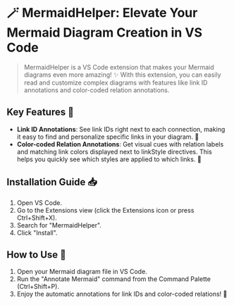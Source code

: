 # 🪄 MermaidHelper: Elevate Your Mermaid Diagram Creation in VS Code

> MermaidHelper is a VS Code extension that makes your Mermaid diagrams even more amazing! ✨ With this extension, you can easily read and customize complex diagrams with features like link ID annotations and color-coded relation annotations.

## Key Features 🎯

- **Link ID Annotations**: See link IDs right next to each connection, making it easy to find and personalize specific links in your diagram. 🔗
- **Color-coded Relation Annotations**: Get visual cues with relation labels and matching link colors displayed next to linkStyle directives. This helps you quickly see which styles are applied to which links. 🎨

## Installation Guide 📥

1. Open VS Code.
2. Go to the Extensions view (click the Extensions icon or press Ctrl+Shift+X).
3. Search for "MermaidHelper".
4. Click "Install".

## How to Use 🚀

1. Open your Mermaid diagram file in VS Code.
2. Run the "Annotate Mermaid" command from the Command Palette (Ctrl+Shift+P).
3. Enjoy the automatic annotations for link IDs and color-coded relations! 🎉